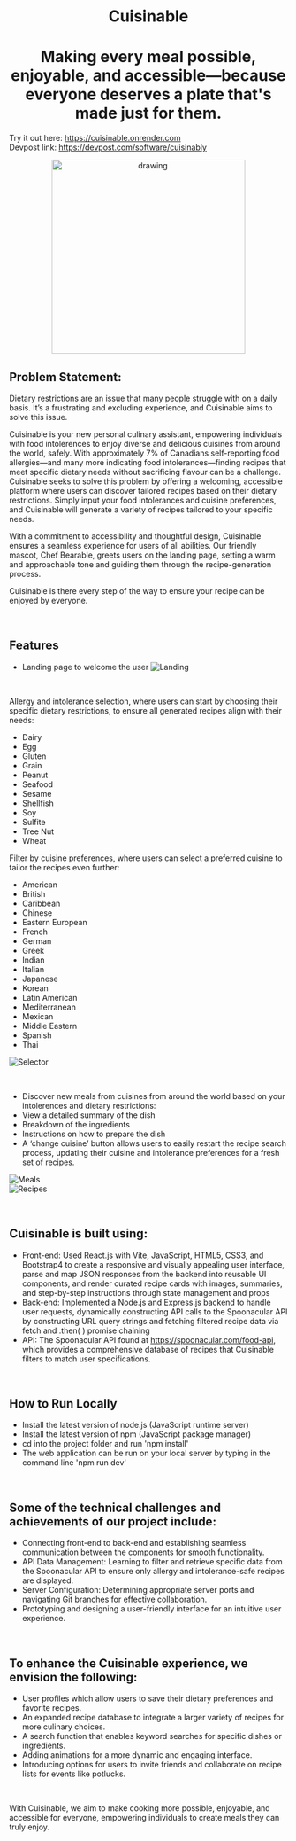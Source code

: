 <p align="center">


<h1 align="center">
 Cuisinable
</h1>

<h1 align="center">
 Making every meal possible, enjoyable, and accessible—because everyone deserves a plate that's made just for them.
</h1>

Try it out here: https://cuisinable.onrender.com
<br>
Devpost link: https://devpost.com/software/cuisinably

<p align="center">
 <img src="public/images/bear-chef.png" alt="drawing" width="350"/>
</p>

## Problem Statement:

Dietary restrictions are an issue that many people struggle with on a daily basis. It’s a frustrating and excluding experience, and Cuisinable aims to solve this issue.

Cuisinable is your new personal culinary assistant, empowering individuals with food intolerences to enjoy diverse and delicious cuisines from around the world, safely. With approximately 7% of Canadians self-reporting food allergies—and many more indicating food intolerances—finding recipes that meet specific dietary needs without sacrificing flavour can be a challenge. Cuisinable seeks to solve this problem by offering a welcoming, accessible platform where users can discover tailored recipes based on their dietary restrictions. Simply input your food intolerances and cuisine preferences, and Cuisinable will generate a variety of recipes tailored to your specific needs. 

With a commitment to accessibility and thoughtful design, Cuisinable ensures a seamless experience for users of all abilities. Our friendly mascot, Chef Bearable, greets users on the landing page, setting a warm and approachable tone and guiding them through the recipe-generation process.

Cuisinable is there every step of the way to ensure your recipe can be enjoyed by everyone. 

<br>

## Features

- Landing page to welcome the user
![Landing](./bear/landing.png?raw=true "Landing")

<br>

Allergy and intolerance selection, where users can start by choosing their specific dietary restrictions, to ensure all generated recipes align with their needs:
 - Dairy
 - Egg
 - Gluten
 - Grain
 - Peanut
 - Seafood
 - Sesame
 - Shellfish
 - Soy
 - Sulfite
 - Tree Nut
 - Wheat

Filter by cuisine preferences, where users can select a preferred cuisine to tailor the recipes even further:
 - American
 - British
 - Caribbean
 - Chinese
 - Eastern European
 - French
 - German
 - Greek
 - Indian
 - Italian
 - Japanese
 - Korean
 - Latin American
 - Mediterranean
 - Mexican
 - Middle Eastern
 - Spanish
 - Thai

![Selector](./bear/selector.png?raw=true "Selector")

<br>
 
 - Discover new meals from cuisines from around the world based on your intolerences and dietary restrictions:
  - View a detailed summary of the dish
  - Breakdown of the ingredients
  - Instructions on how to prepare the dish
 - A ‘change cuisine’ button allows users to easily restart the recipe search process, updating their cuisine and intolerance preferences for a fresh set of recipes.

![Meals](./bear/meals.png?raw=true "Meals")  
![Recipes](./bear/recipes.png?raw=true "Recipes")

<br>

## Cuisinable is built using:
- Front-end: Used React.js with Vite, JavaScript, HTML5, CSS3, and Bootstrap4 to create a responsive and visually appealing user interface, parse and map JSON responses from the backend into reusable UI components, and render curated recipe cards with images, summaries, and step-by-step instructions through state management and props
- Back-end: Implemented a Node.js and Express.js backend to handle user requests, dynamically constructing API calls to the Spoonacular API by constructing URL query strings and fetching filtered recipe data via fetch and .then( ) promise chaining
- API: The Spoonacular API found at https://spoonacular.com/food-api, which provides a comprehensive database of recipes that Cuisinable filters to match user specifications.

<br>

## How to Run Locally
- Install the latest version of node.js (JavaScript runtime server)
- Install the latest version of npm (JavaScript package manager)
- cd into the project folder and run 'npm install'
- The web application can be run on your local server by typing in the command line 'npm run dev'

<br>

## Some of the technical challenges and achievements of our project include:
- Connecting front-end to back-end and establishing seamless communication between the components for smooth functionality.
- API Data Management: Learning to filter and retrieve specific data from the Spoonacular API to ensure only allergy and intolerance-safe recipes are displayed.
- Server Configuration: Determining appropriate server ports and navigating Git branches for effective collaboration.
- Prototyping and designing a user-friendly interface for an intuitive user experience.

<br>
   
##  To enhance the Cuisinable experience, we envision the following:
- User profiles which allow users to save their dietary preferences and favorite recipes.
- An expanded recipe database to integrate a larger variety of recipes for more culinary choices.
- A search function that enables keyword searches for specific dishes or ingredients.
- Adding animations for a more dynamic and engaging interface.
- Introducing options for users to invite friends and collaborate on recipe lists for events like potlucks.

<br>

With Cuisinable, we aim to make cooking more possible, enjoyable, and accessible for everyone, empowering individuals to create meals they can truly enjoy.


